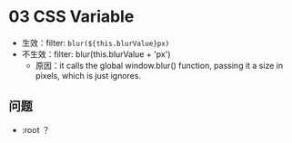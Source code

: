 # 03 CSS Variable
- 生效：filter: `blur(${this.blurValue}px)`
- 不生效：filter: blur(this.blurValue + 'px')
  - 原因：it calls the global window.blur() function, passing it a size in pixels, which is just ignores.

## 问题
- :root ？
